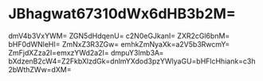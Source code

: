 # JBhagwat67310dWx6dHB3b2M=
dmV4b3VxYWM=
ZGN5dHdqenU=
c2N0eGJkanI=
ZXR2cGl6bnM=
bHF0dWNleHI=
ZmNxZ3R3ZGw=
emhkZmNyaXk=a2V5b3RwcmY=
ZmFjdXZza2I=emxzYWd2a2I=
dmpuY3lmb3A=
bXdzenB2cW4=Z2FkbXlzdGk=dnlmYXdod3pzYWlyaGU=bHFlcHhiank=c3h2bWthZWw=dXM=
